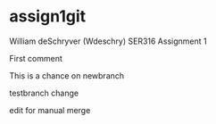 # assign1git
William deSchryver (Wdeschry) SER316 Assignment 1

First comment


This is a chance on newbranch

testbranch change

edit for manual merge
